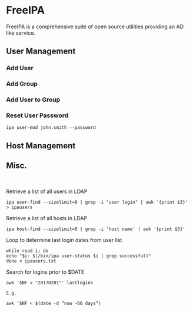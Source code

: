 # FreeIPA

FreeIPA is a comprehensive suite of open source utilities providing an AD like service. 

## User Management

### Add User

### Add Group

### Add User to Group

### Reset User Password

    ipa user-mod john.smith --password

## Host Management

## Misc.

<br>

Retrieve a list of all users in LDAP

    ipa user-find --sizelimit=0 | grep -i "user login" | awk '{print $3}' > ipausers

Retrieve a list of all hosts in LDAP

    ipa host-find --sizelimit=0 | grep -i 'host name' | awk '{print $3}' 

Loop to determine last login dates from user list

    while read i; do
	echo "$i: $(/bin/ipa user-status $i | grep successful)"
    done < ipausers.txt

Search for logins prior to $DATE

    awk '$NF < "20170201"' lastlogins
    
    E.g.

    awk ‘$NF < $(date -d “now -60 days”)